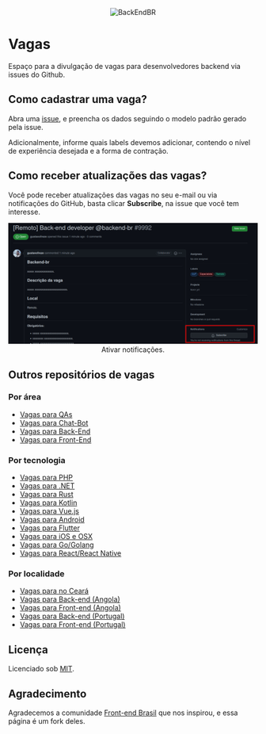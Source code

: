 <!--suppress HtmlDeprecatedAttribute -->

<p align="center">
  <img src="https://avatars3.githubusercontent.com/u/30732658?v=4&s=200.jpg" alt="BackEndBR" width="230" />
</p>

# Vagas

Espaço para a divulgação de vagas para desenvolvedores backend via issues do Github.

## Como cadastrar uma vaga?

Abra uma [issue](https://github.com/backend-br/vagas/issues), e preencha os dados seguindo o modelo padrão gerado
pela issue.

Adicionalmente, informe quais labels devemos adicionar, contendo o nível de experiência desejada e a forma de contração.

## Como receber atualizações das vagas?

Você pode receber atualizações das vagas no seu e-mail ou via notificações do GitHub, basta clicar **Subscribe**, na
issue que você tem interesse.

<p align="center">
    <img src="doc/images/subscribe.jpg" alt="subscribe."/>
    <br />
    <tl>Ativar notificações.</tl>
</p>

## Outros repositórios de vagas

### Por área

- [Vagas para QAs](https://github.com/qa-brasil/vagas)
- [Vagas para Chat-Bot](https://github.com/chatbotbr/vagas)
- [Vagas para Back-End](https://github.com/backend-br/vagas)
- [Vagas para Front-End](https://github.com/frontendbr/vagas)

### Por tecnologia

- [Vagas para PHP](https://github.com/phpdevbr/vagas)
- [Vagas para .NET](https://github.com/dotnetdevbr/vagas)
- [Vagas para Rust](https://github.com/rustdevbr/vagas)
- [Vagas para Kotlin](https://github.com/kotlin-br/vagas)
- [Vagas para Vue.js](https://github.com/vuejs-br/vagas)
- [Vagas para Android](https://github.com/androiddevbr/vagas)
- [Vagas para Flutter](https://github.com/flutter-brazil/vagas)
- [Vagas para iOS e OSX](https://github.com/CocoaHeadsBrasil/vagas)
- [Vagas para Go/Golang](https://github.com/Gommunity/vagas)
- [Vagas para React/React Native](https://github.com/react-brasil/vagas)

### Por localidade

- [Vagas para no Ceará](https://github.com/CangaceirosDevels/vagas_de_emprego)
- [Vagas para Back-end (Angola)](https://github.com/backend-ao/vagas)
- [Vagas para Front-end (Angola)](https://github.com/frontend-ao/vagas)
- [Vagas para Back-end (Portugal)](https://github.com/backend-pt/vagas)
- [Vagas para Front-end (Portugal)](https://github.com/frontend-pt/vagas)

## Licença

Licenciado sob [MIT](LICENSE).

## Agradecimento

Agradecemos a comunidade [Front-end Brasil](https://github.com/frontendbr) que nos inspirou, e essa página é um fork
deles.

